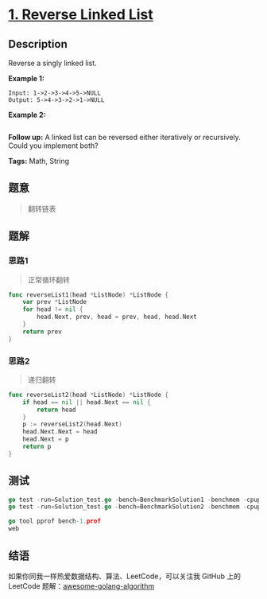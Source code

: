 # [1. Reverse Linked List][title]

## Description

Reverse a singly linked list.

**Example 1:**

```
Input: 1->2->3->4->5->NULL
Output: 5->4->3->2->1->NULL
```

**Example 2:**

```
```

**Follow up:**
A linked list can be reversed either iteratively or recursively. Could you implement both?


**Tags:** Math, String


## 题意
>翻转链表

## 题解

### 思路1
> 正常循环翻转

```go
func reverseList1(head *ListNode) *ListNode {
	var prev *ListNode
	for head != nil {
		head.Next, prev, head = prev, head, head.Next
	}
	return prev
}
```

### 思路2
> 递归翻转
```go
func reverseList2(head *ListNode) *ListNode {
	if head == nil || head.Next == nil {
		return head
	}
	p := reverseList2(head.Next)
	head.Next.Next = head
	head.Next = p
	return p
}
```

## 测试
```go
go test -run=Solution_test.go -bench=BenchmarkSolution1 -benchmem -cpuprofile=bench-1.prof
go test -run=Solution_test.go -bench=BenchmarkSolution2 -benchmem -cpuprofile=bench-2.prof

go tool pprof bench-1.prof
web
```


## 结语

如果你同我一样热爱数据结构、算法、LeetCode，可以关注我 GitHub 上的 LeetCode 题解：[awesome-golang-algorithm][me]

[title]: https://leetcode.com/problems/reverse-linked-list/
[me]: https://github.com/kylesliu/awesome-golang-algorithm
